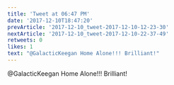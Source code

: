 ```yaml
---
title: 'Tweet at 06:47 PM'
date: '2017-12-10T18:47:20'
prevArticle: '2017-12-10_tweet-2017-12-10-12-23-30'
nextArticle: '2017-12-10_tweet-2017-12-10-22-37-49'
retweets: 0
likes: 1
text: "@GalacticKeegan Home Alone!!! Brilliant!"
---
```

@GalacticKeegan Home Alone!!! Brilliant!